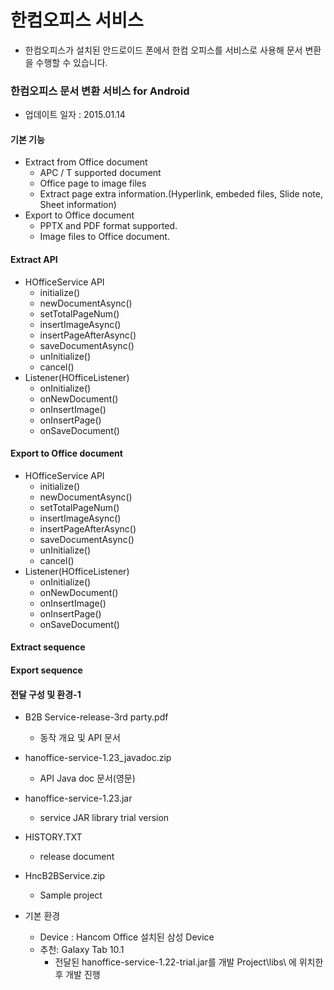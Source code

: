 # 한컴오피스 서비스
* 한컴오피스가 설치된 안드로이드 폰에서 한컴 오피스를 서비스로 사용해 문서 변환을 수행할 수 있습니다.

### 한컴오피스 문서 변환 서비스 for Android
* 업데이트 일자 : 2015.01.14

#### 기본 기능
* Extract from Office document
  * APC / T supported document
  * Office page to image files
  * Extract page extra information.(Hyperlink, embeded files, Slide note, Sheet information)
* Export to Office document
  * PPTX and PDF format supported.
  * Image files to Office document.

#### Extract API
* HOfficeService API
  * initialize()
  * newDocumentAsync()
  * setTotalPageNum()
  * insertImageAsync()
  * insertPageAfterAsync()
  * saveDocumentAsync()
  * unInitialize()
  * cancel()
* Listener(HOfficeListener)
  * onInitialize()
  * onNewDocument()
  * onInsertImage()
  * onInsertPage()
  * onSaveDocument()

#### Export to Office document
* HOfficeService API
  * initialize()
  * newDocumentAsync()
  * setTotalPageNum()
  * insertImageAsync()
  * insertPageAfterAsync()
  * saveDocumentAsync()
  * unInitialize()
  * cancel()
* Listener(HOfficeListener)
  * onInitialize()
  * onNewDocument()
  * onInsertImage()
  * onInsertPage()
  * onSaveDocument()

#### Extract sequence

#### Export sequence

#### 전달 구성 및 환경-1
* B2B Service-release-3rd party.pdf
  * 동작 개요 및 API 문서
* hanoffice-service-1.23_javadoc.zip
  * API Java doc 문서(영문)
* hanoffice-service-1.23.jar
  * service JAR library trial version
* HISTORY.TXT
  * release document
* HncB2BService.zip
  * Sample project
   
* 기본 환경
  * Device : Hancom Office 설치된 삼성 Device
  * 추천: Galaxy Tab 10.1
    * 전달된 hanoffice-service-1.22-trial.jar를 개발 Project\libs\ 에 위치한 후 개발 진행

